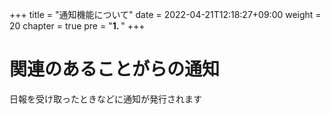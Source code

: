 +++
title = "通知機能について"
date = 2022-04-21T12:18:27+09:00
weight = 20
chapter = true
pre = "<b>1. </b>"
+++

# 関連のあることがらの通知

日報を受け取ったときなどに通知が発行されます